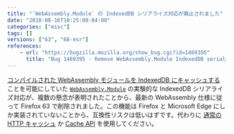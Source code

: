 ```yaml
---
title: "`WebAssembly.Module` の IndexedDB シリアライズ対応が廃止されました"
date: "2018-08-16T10:25:00-04:00"
categories: ["misc"]
tags: []
versions: ["63", "68-esr"]
references:
    - url: "https://bugzilla.mozilla.org/show_bug.cgi?id=1469395"
      title: "Bug 1469395 - Remove WebAssembly.Module IndexedDB serialization support"
---
```

[コンパイルされた WebAssembly モジュールを IndexedDB にキャッシュする](https://dzone.com/articles/webassembly-caching-to-html5-indexeddb) ことを可能にしていた [`WebAssembly.Module`](https://developer.mozilla.org/docs/Web/JavaScript/Reference/Global_Objects/WebAssembly/Module) の実験的な IndexedDB シリアライズ対応が、複数の懸念が表明されたことから、最新の WebAssembly 仕様に従って Firefox 63 で削除されました。この機能は Firefox と Microsoft Edge にしか実装されていないことから、互換性リスクは低いはずです。代わりに [通常の HTTP キャッシュ](https://developer.mozilla.org/docs/Web/HTTP/Caching) か [Cache API](https://developer.mozilla.org/docs/Web/API/Cache) を使用してください。
